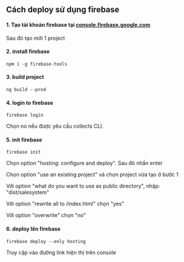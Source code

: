 ## Cách deploy sử dụng firebase
#### 1. Tạo tài khoản firebase tại [console.firebase.google.com](https://console.firebase.google.com)
Sau đó tạo mới 1 project 
#### 2. install firebase
```shell
npm i -g firebase-tools
```
#### 3. build project
```shell
ng build --prod
```
#### 4. login to firebase
```shell
firebase login
```
Chọn no nếu được yêu cầu collects CLI.

#### 5. init firebase
```shell
firebase init
```
Chọn option "hosting: configure and deploy". Sau đó nhấn enter

Chọn option "use an existing project" và chọn project vừa tạo ở bước 1

Với option "what do you want to use as public directory", nhập: "dist/salesystem"

Với option "rewrite all to /index.html" chọn "yes"

Với option "overwrite" chọn "no"

#### 6. deploy lên firebase
```shell
firebase deploy --only hosting
```
Truy cập vào đường link hiện thị trên console

